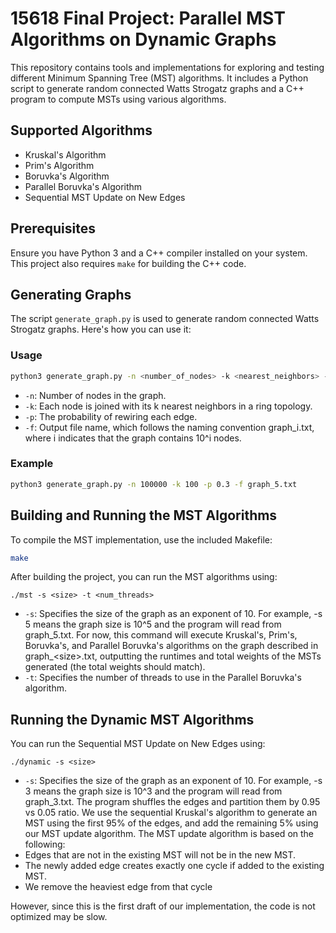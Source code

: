 # 15618 Final Project: Parallel MST Algorithms on Dynamic Graphs

This repository contains tools and implementations for exploring and testing different Minimum Spanning Tree (MST) algorithms. It includes a Python script to generate random connected Watts Strogatz graphs and a C++ program to compute MSTs using various algorithms.

## Supported Algorithms
- Kruskal's Algorithm
- Prim's Algorithm
- Boruvka's Algorithm
- Parallel Boruvka's Algorithm
- Sequential MST Update on New Edges

## Prerequisites

Ensure you have Python 3 and a C++ compiler installed on your system. This project also requires `make` for building the C++ code.

## Generating Graphs

The script `generate_graph.py` is used to generate random connected Watts Strogatz graphs. Here's how you can use it:

### Usage

```bash
python3 generate_graph.py -n <number_of_nodes> -k <nearest_neighbors> -p <rewiring_prob> -f <output_file>
```

- `-n`: Number of nodes in the graph.
- `-k`: Each node is joined with its k nearest neighbors in a ring topology.
- `-p`: The probability of rewiring each edge.
- `-f`: Output file name, which follows the naming convention graph_i.txt, where i indicates that the graph contains 10^i nodes.

### Example

```bash
python3 generate_graph.py -n 100000 -k 100 -p 0.3 -f graph_5.txt
```

## Building and Running the MST Algorithms

To compile the MST implementation, use the included Makefile:
```bash
make
```

After building the project, you can run the MST algorithms using:
```
./mst -s <size> -t <num_threads>
```
- `-s`: Specifies the size of the graph as an exponent of 10. For example, -s 5 means the graph size is 10^5 and the program will read from graph_5.txt.
For now, this command will execute Kruskal's, Prim's, Boruvka's, and Parallel Boruvka's algorithms on the graph described in graph_\<size\>.txt, outputting the runtimes and total weights of the MSTs generated (the total weights should match).
- `-t`: Specifies the number of threads to use in the Parallel Boruvka's algorithm.

## Running the Dynamic MST Algorithms

You can run the Sequential MST Update on New Edges using:
```
./dynamic -s <size>
```
- `-s`: Specifies the size of the graph as an exponent of 10. For example, -s 3 means the graph size is 10^3 and the program will read from graph_3.txt.
The program shuffles the edges and partition them by 0.95 vs 0.05 ratio. We use the sequential Kruskal's algorithm to generate an MST using the first 95% of the edges, and add the remaining 5% using our MST update algorithm.
The MST update algorithm is based on the following:
- Edges that are not in the existing MST will not be in the new MST.
- The newly added edge creates exactly one cycle if added to the existing MST.
- We remove the heaviest edge from that cycle

However, since this is the first draft of our implementation, the code is not optimized may be slow.
